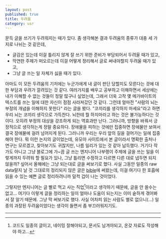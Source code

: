 ```yaml
---
layout: post
published: true
title: 두려움
category: usr
---
```


 문득 글을 쓰기가 두려워지는 때가 있다. 좀 생각해본 결과 두려움의
 종류가 대충 세 가지로 나뉘는 것 같은데,

 - 글감은 있는데 이걸 틀리지 않게 잘 쓰기 위한 준비가 부담되어서
   두려울 때가 있고,
 - 막연한 주제가 떠오르는데 이걸 어떻게 정리해서 글로 써내야할지
   두려울 때가 있고,
 - 그냥 글 쓰는 일 자체가 싫을 때가 있다.


 아마도 이 모든 두려움의 기저에는 누군가에게 내 글이 판단 당할지도
 모른다는 것에 대한 부담과 우려가 깔려있는 것 같다. 여러가지를 배우고
 공부하고 이해하면서 세상에는 내가 이해할 수 없는 것들이 정말 많구나
 싶었는데, 그래서 더욱 고작 몇 메가바이트의 텍스트를 쓰는 일에 대한
 자신이 점점 사라져갔던 것 같다. 그런데 얼마전 "사람의 뇌는 부정의
 개념을 이해하지 못한다" 라는 글을 봤다. "코끼리를 생각하지
 마세요"라고 하면 우리 뇌는 코끼리 생각으로 가득찬다. 뇌한테 뭘
 하지마라고 하는 것은 불가능하다는 것이다. 오히려 부정의 대상을
 강조하게 되는 역효과만 난다. 그러니까, 방향을 바꿔서 긍정적으로
 생각하는게 정말 중요하다. 장애물을 피하는 것에만 집중하면 장애물만
 보여서 결국 장애물에 걸려 넘어지게 된다. 그러니까 우리는 우리 앞의
 길을 걸어가는 일에 집중해야 한다. 뭐 이런 논지의 글이었는데, 유모아
 사이트에서 본 글이라서 명확한 출처나 연구는 모르겠고, 찾아보기도
 귀찮지만, 나름 일리가 있는 것 같아 납득했다. 거기다 작가도 아니고
 그냥 블로그에 가~끔 글 쓰는 엔지니어 나부랭이 주제에 글을 쓰는 일을
 이렇게까지 두려워 할 필요가 있나, 그냥 틀리면 수정하고 다르면 다른
 대로 냅두면 되지 않을까? 싶어서 올해에는 그냥 되는대로 글을 써보기로
 했다. 사실 그동안 일종의 raw data랄지 날 것 그대로의 정리되지 않은
 글은 [bible](/bible)에 써왔는데, 이걸 여기다 한 호흡에 읽을 수 있는
 예쁜 글로 정리하려니까 덜컥 겁이 나는 것이었다.

 그렇지만 엔지니어는 글 빨로 먹고 사는 직업[^1]이라고 생각하기 때문에,
 글을 안 쓸수는 없고... 여기다 이렇게 글을 정리하는 일이 얼마나 도움이
 되는지는 이미 숱하게 겪어봐서 잘 알기 때문에. 그냥 막 써보기로
 했다. 사실 어차피 읽는 사람도 별로 없으니(...) 일종의 과장된
 두려움이었다는 생각이 들면서 좀 부끄러워지기도.


---
[^1]: 코드도 일종의 글이고, 네이밍 잘해야되고, 문서도 남겨야되고, 온갖 자료도 작성해야 하고...
